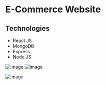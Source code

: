 # E-Commerce Website

## Technologies
<ul>
  <li>React JS</li>
  <li>MongoDB</li>
  <li>Express</li>
  <li>Node JS</li>
</ul>

![image](https://github.com/user-attachments/assets/f6e84d82-bc0e-454a-9835-45cd06c61f74)   ![image](https://github.com/user-attachments/assets/a6656609-1e68-49e8-a3f4-da6cc018506d)

![image](https://github.com/user-attachments/assets/e6087002-e96e-4605-aa95-0fc56570acbb)
